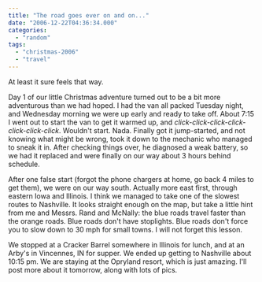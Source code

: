 ```yaml
---
title: "The road goes ever on and on..."
date: "2006-12-22T04:36:34.000"
categories: 
  - "random"
tags: 
  - "christmas-2006"
  - "travel"
---
```


At least it sure feels that way.

Day 1 of our little Christmas adventure turned out to be a bit more adventurous than we had hoped. I had the van all packed Tuesday night, and Wednesday morning we were up early and ready to take off. About 7:15 I went out to start the van to get it warmed up, and _click-click-click-click-click-click-click_. Wouldn't start. Nada. Finally got it jump-started, and not knowing what might be wrong, took it down to the mechanic who managed to sneak it in. After checking things over, he diagnosed a weak battery, so we had it replaced and were finally on our way about 3 hours behind schedule.

After one false start (forgot the phone chargers at home, go back 4 miles to get them), we were on our way south. Actually more east first, through eastern Iowa and Illinois. I think we managed to take one of the slowest routes to Nashville. It looks straight enough on the map, but take a little hint from me and Messrs. Rand and McNally: the blue roads travel faster than the orange roads. Blue roads don't have stoplights. Blue roads don't force you to slow down to 30 mph for small towns. I will not forget this lesson.

We stopped at a Cracker Barrel somewhere in Illinois for lunch, and at an Arby's in Vincennes, IN for supper. We ended up getting to Nashville about 10:15 pm. We are staying at the Opryland resort, which is just amazing. I'll post more about it tomorrow, along with lots of pics.

